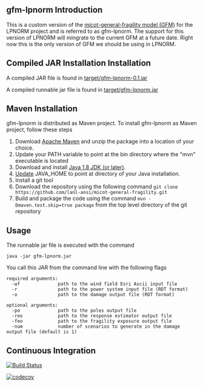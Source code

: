 ## gfm-lpnorm Introduction

This is a custom version of the [micot-general-fragility model (GFM)](https://github.com/lanl-ansi/generalized-fragility-model) for the LPNORM project and is referred to as gfm-lpnorm. The support for this version of LPNORM will mingrate to the current GFM at a future date. Right now this is the only version of GFM we should be using in LPNORM.

## Compiled JAR Installation Installation

A compiled JAR file is found in [target/gfm-lpnorm-0.1.jar](https://github.com/lanl-ansi/micot-general-fragility/blob/master/target/gfm-lpnorm-0.1.jar)

A compiled runnable jar file is found in [target/gfm-lpnorm.jar](https://github.com/lanl-ansi/micot-general-fragility/blob/master/target/gfm-lpnorm.jar)

## Maven Installation

gfm-lpnorm is distributed as Maven project. To install gfm-lpnorm as Maven project, follow these steps

1. Download [Apache Maven](https://maven.apache.org/download.cgi) and unzip the package into a location of your choice.
2. Update your PATH variable to point at the bin directory where the "mvn" executable is located
3. Download and install [Java 1.8 JDK (or later)](http://www.oracle.com/technetwork/java/javase/downloads/index-jsp-138363.html).
4. [Update](https://docs.oracle.com/cd/E19182-01/820-7851/inst_cli_jdk_javahome_t/) JAVA_HOME to point at directory of your Java installation.
5. Install a git tool
6. Download the repository using the following command ```git clone https://github.com/lanl-ansi/micot-general-fragility.git```
7. Build and package the code using the command ```mvn -Dmaven.test.skip=true package``` from the top level directory of the git repository

## Usage

The runnable jar file is executed with the command

```code
java -jar gfm-lpnorm.jar
```
You call this JAR from the command line with the following flags
 
```code
required arguments:
  -wf              path to the wind field Esri Ascii input file
  -r               path to the power system input file (RDT format)
  -o               path to the damage output file (RDT format)

optional arguments:
  -po              path to the poles output file
  -reo             path to the response estimator output file
  -feo             path to the fragility exposure output file
  -num             number of scenarios to generate in the damage output file (default is 1)
```

## Continuous Integration

[![Build Status](https://travis-ci.org/lanl-ansi/micot-general-fragility.svg?branch=master)](https://travis-ci.org/lanl-ansi/micot-general-fragility)

[![codecov](https://codecov.io/gh/lanl-ansi/micot-general-fragility/branch/master/graph/badge.svg)](https://codecov.io/gh/lanl-ansi/micot-general-fragility)
